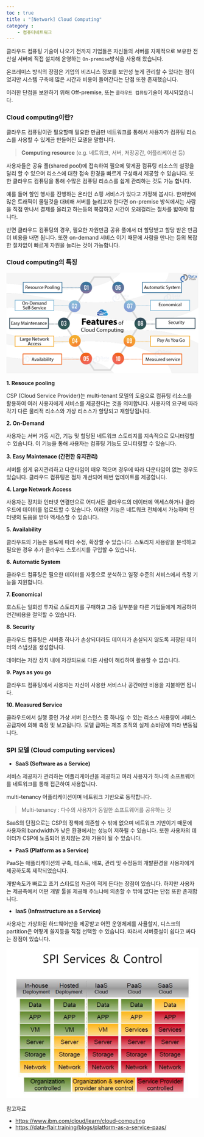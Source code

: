 ```yaml
---
toc : true
title : "[Network] Cloud Computing"
category : 
    - 컴퓨터네트워크
---
```

클라우드 컴퓨팅 기술이 나오기 전까지 기업들은 자신들의 서버를 자체적으로 보유한 전산실 서버에 직접 설치해 운영하는 `On-premise`방식을 사용해 왔습니다.

온프레미스 방식의 장점은 기업의 비즈니스 정보를 보안성 높게 관리할 수 있다는 점이 었지만 시스템 구축에 많은 시간과 비용이 들어간다는 단점 또한 존재했습니다.

이러한 단점을 보완하기 위해 Off-premise, 또는 `클라우드 컴퓨팅`기술이 제시되었습니다.

### Cloud computing이란?

클라우드 컴퓨팅이란 필요할때 필요한 만큼만 네트워크를 통해서 사용자가 컴퓨팅 리소스를 사용할 수 있게끔 만들어진 모델을 말합니다.

> **Computing resource** $($e.g. 네트워크, 서버, 저장공간, 어플리케이션 등)

사용자들은 공유 풀$($shared pool)에 접속하여 필요에 맞게끔 컴퓨팅 리소스의 설정을 달리 할 수 있으며 리소스에 대한 접속 환경을 빠르게 구성해서 제공할 수 있습니다. 또한 클라우드 컴퓨팅을 통해 수많은 컴퓨팅 리소스를 쉽게 관리하는 것도 가능 합니다.

예를 들어 할인 행사를 진행하는 온라인 쇼핑 서비스가 있다고 가정해 봅시다. 한꺼번에 많은 트래픽이 몰릴것을 대비해 서버를 늘리고자 한다면 on-premise 방식에서는 사람을 직접 만나서 결제를 올리고 하는등의 복잡하고 시간이 오래걸리는 절차를 밟아야 합니다.

반면 클라우드 컴퓨팅의 경우, 필요한 자원만큼 공유 풀에서 더 할당받고 할당 받은 만큼 더 비용을 내면 됩니다. 또한 on-demand 서비스 이기 때문에 사람을 만나는 등의 복잡한 절차없이 빠르게 자원을 늘리는 것이 가능합니다.

### Cloud computing의 특징

![Cloud-computing-features](/assets/images/ComputerNetwork/Cloud-computing-features.jpeg)

**1. Resouce pooling**

CSP $($Cloud Service Provider)는 multi-tenant 모델의 도움으로 컴퓨팅 리소스를 활용하여 여러 사용자에게 서비스를 제공한다는 것을 의미합니다. 사용자의 요구에 따라 각기 다른 물리적 리소스와 가상 리소스가 할당되고 재할당됩니다.

**2. On-Demand**

사용자는 서버 가동 시간, 기능 및 할당된 네트워크 스토리지를 지속적으로 모니터링할 수 있습니다. 이 기능을 통해 사용자는 컴퓨팅 기능도 모니터링할 수 있습니다.

**3. Easy Maintenace $($간편한 유지관리)**

서버를 쉽게 유지관리하고 다운타임이 매우 적으며 경우에 따라 다운타임이 없는 경우도 있습니다. 클라우드 컴퓨팅은 점차 개선되어 매번 업데이트를 제공합니다.

**4. Large Network Access**

사용자는 장치와 인터넷 연결만으로 어디서든 클라우드의 데이터에 액세스하거나 클라우드에 데이터를 업로드할 수 있습니다. 이러한 기능은 네트워크 전체에서 가능하며 인터넷의 도움을 받아 액세스할 수 있습니다.

**5. Availability**

클라우드의 기능은 용도에 따라 수정, 확장할 수 있습니다. 스토리지 사용량을 분석하고 필요한 경우 추가 클라우드 스토리지를 구입할 수 있습니다.

**6. Automatic System**

클라우드 컴퓨팅은 필요한 데이터를 자동으로 분석하고 일정 수준의 서비스에서 측정 기능을 지원합니다. 

**7. Economical**

호스트는 일회성 투자로 스토리지를 구매하고 그중 일부분을 다른 기업들에게 제공하여 연간비용을 절약할 수 있습니다.

**8. Security**

클라우드 컴퓨팅은 서버중 하나가 손상되더라도 데이터가 손실되지 않도록 저장된 데이터의 스냅샷을 생성합니다.

데이터는 저장 장치 내에 저장되므로 다른 사람이 해킹하여 활용할 수 없습니다.

**9. Pays as you go**

클라우드 컴퓨팅에서 사용자는 자신이 사용한 서비스나 공간에만 비용을 지불하면 됩니다.

**10. Measured Service**

클라우드에서 실행 중인 가상 서버 인스턴스 중 하나일 수 있는 리소스 사용량이 서비스 공급자에 의해 측정 및 보고됩니다. 모델 급여는 제조 조직의 실제 소비량에 따라 변동됩니다.

### SPI 모델 $($Cloud computing services)

- **SaaS $($Software as a Service)**

서비스 제공자가 관리하는 어플리케이션을 제공하고 여러 사용자가 하나의 소프트웨어를 네트워크를 통해 접근하여 사용합니다.

multi-tenancy 어플리케이션이며 네트워크 기반으로 동작합니다.

> Multi-tenancy : 다수의 사용자가 동일한 소프트웨어를 공유하는 것

SaaS의 단점으로는 CSP의 정책에 의존할 수 밖에 없으며 네트워크 기반이기 때문에 사용자의 bandwidth가 낮은 환경에서는 성능이 저하될 수 있습니다. 또한 사용자의 데이터가 CSP에 노출되어 원치않는 2차 가용이 될 수 있습니다.

- **PaaS $($Platform as a Service)**

PaaS는 애플리케이션의 구축, 테스트, 배포, 관리 및 수정등의 개발환경을 사용자에게 제공하도록 제작되었습니다.

개발속도가 빠르고 초기 스타트업 자금이 적게 든다는 장점이 있습니다.
하지만 사용자는 제공측에서 어떤 개발 툴을 제공해 주느냐에 의존할 수 밖에 없다는 단점 또한 존재합니다.

- **IaaS $($Infrastructure as a Service)**

사용자는 가상화된 하드웨어만을 제공받고 어떤 운영체제를 사욜할지, 디스크의 partition은 어떻게 쓸지등을 직접 선택할 수 있습니다. 따라서 서버증설이 쉽다고 싸다는 장점이 있습니다.

![SPI](/assets/images/ComputerNetwork/SPI-services.jpeg)

참고자료
- https://www.ibm.com/cloud/learn/cloud-computing
- https://data-flair.training/blogs/platform-as-a-service-paas/